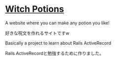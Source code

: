 # [Witch Potions](https://witch-potions-nami.herokuapp.com/)

A website where you can make any potion you like!
<p>好きな呪文を作れるサイトですw</p>

Basically a project to learn about Rails ActiveRecord
<p>Rails ActiveRecordと勉強するために作りました。</p>
